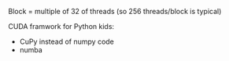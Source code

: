 Block = multiple of 32 of threads (so 256 threads/block is typical)

CUDA framwork for Python kids:
* CuPy instead of numpy code
* numba
